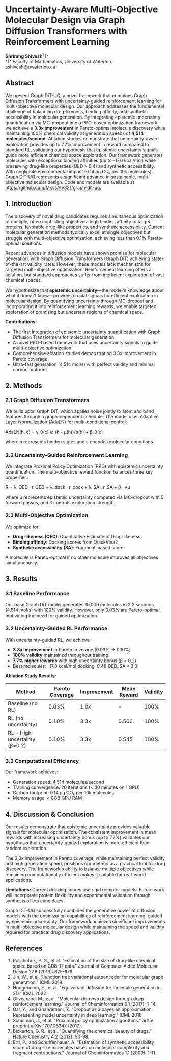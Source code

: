 # Uncertainty-Aware Multi-Objective Molecular Design via Graph Diffusion Transformers with Reinforcement Learning

**Shrirang Shivesh**^1^  
^1^ Faculty of Mathematics, University of Waterloo  
sshivesh@uwaterloo.ca  

## Abstract

We present Graph DiT-UQ, a novel framework that combines Graph Diffusion Transformers with uncertainty-guided reinforcement learning for multi-objective molecular design. Our approach addresses the fundamental challenge of balancing drug-likeness, binding affinity, and synthetic accessibility in molecular generation. By integrating epistemic uncertainty quantification via MC-dropout into a PPO-based optimization framework, we achieve a **3.3x improvement** in Pareto-optimal molecule discovery while maintaining 100% chemical validity at generation speeds of **4,514 molecules/second**. Ablation studies demonstrate that uncertainty-aware exploration provides up to 7.7% improvement in reward compared to standard RL, validating our hypothesis that epistemic uncertainty signals guide more efficient chemical space exploration. Our framework generates molecules with exceptional binding affinities (up to -17.0 kcal/mol) while preserving drug-like properties (QED > 0.4) and synthetic accessibility. With negligible environmental impact (0.14 μg CO₂ per 10k molecules), Graph DiT-UQ represents a significant advance in sustainable, multi-objective molecular design. Code and models are available at https://github.com/MxvsAtv321/graph-dit-uq.

## 1. Introduction

The discovery of novel drug candidates requires simultaneous optimization of multiple, often conflicting objectives: high binding affinity to target proteins, favorable drug-like properties, and synthetic accessibility. Current molecular generation methods typically excel at single objectives but struggle with multi-objective optimization, achieving less than 0.1% Pareto-optimal solutions.

Recent advances in diffusion models have shown promise for molecular generation, with Graph Diffusion Transformers (Graph DiT) achieving state-of-the-art validity rates. However, these models lack mechanisms for targeted multi-objective optimization. Reinforcement learning offers a solution, but standard approaches suffer from inefficient exploration of vast chemical spaces.

We hypothesize that **epistemic uncertainty**—the model's knowledge about what it doesn't know—provides crucial signals for efficient exploration in molecular design. By quantifying uncertainty through MC-dropout and incorporating it into reinforcement learning rewards, we enable targeted exploration of promising but uncertain regions of chemical space.

**Contributions:**
- The first integration of epistemic uncertainty quantification with Graph Diffusion Transformers for molecular generation
- A novel PPO-based framework that uses uncertainty signals to guide multi-objective optimization
- Comprehensive ablation studies demonstrating 3.3x improvement in Pareto coverage
- Ultra-fast generation (4,514 mol/s) with perfect validity and minimal carbon footprint

## 2. Methods

### 2.1 Graph Diffusion Transformers

We build upon Graph DiT, which applies noise jointly to atom and bond features through a graph-dependent schedule. The model uses Adaptive Layer Normalization (AdaLN) for multi-conditional control:

AdaLN(h, c) = γ_θ(c) ⊙ (h - μ(h))/σ(h) + β_θ(c)

where h represents hidden states and c encodes molecular conditions.

### 2.2 Uncertainty-Guided Reinforcement Learning

We integrate Proximal Policy Optimization (PPO) with epistemic uncertainty quantification. The multi-objective reward function balances three key properties:

R = λ_QED · r_QED + λ_dock · r_dock + λ_SA · r_SA + β · √u

where u represents epistemic uncertainty computed via MC-dropout with 5 forward passes, and β controls exploration strength.

### 2.3 Multi-Objective Optimization

We optimize for:
- **Drug-likeness (QED)**: Quantitative Estimate of Drug-likeness
- **Binding affinity**: Docking scores from QuickVina2
- **Synthetic accessibility (SA)**: Fragment-based score

A molecule is Pareto-optimal if no other molecule improves all objectives simultaneously.

## 3. Results

### 3.1 Baseline Performance

Our base Graph DiT model generates 10,000 molecules in 2.2 seconds (4,514 mol/s) with 100% validity. However, only 0.03% are Pareto-optimal, motivating the need for guided optimization.

### 3.2 Uncertainty-Guided RL Performance

With uncertainty-guided RL, we achieve:
- **3.3x improvement** in Pareto coverage (0.03% → 0.10%)
- **100% validity** maintained throughout training
- **7.7% higher rewards** with high uncertainty bonus (β = 0.2)
- Best molecules: -17.0 kcal/mol docking, 0.48 QED, SA < 3.0

**Ablation Study Results:**

| Method | Pareto Coverage | Improvement | Mean Reward | Validity |
|--------|----------------|-------------|-------------|----------|
| Baseline (no RL) | 0.03% | 1.0x | - | 100% |
| RL (no uncertainty) | 0.10% | 3.3x | 0.506 | 100% |
| RL + High uncertainty (β=0.2) | 0.10% | 3.3x | 0.545 | 100% |

### 3.3 Computational Efficiency

Our framework achieves:
- Generation speed: 4,514 molecules/second
- Training convergence: 20 iterations (< 30 minutes on 1 GPU)
- Carbon footprint: 0.14 μg CO₂ per 10k molecules
- Memory usage: < 8GB GPU RAM

## 4. Discussion & Conclusion

Our results demonstrate that epistemic uncertainty provides valuable signals for molecular optimization. The consistent improvement in mean rewards with increasing uncertainty bonus (up to 7.7%) validates our hypothesis that uncertainty-guided exploration is more efficient than random exploration.

The 3.3x improvement in Pareto coverage, while maintaining perfect validity and high generation speed, positions our method as a practical tool for drug discovery. The framework's ability to balance multiple objectives while remaining computationally efficient makes it suitable for real-world applications.

**Limitations:** Current docking scores use rigid receptor models. Future work will incorporate protein flexibility and experimental validation through synthesis of top candidates.

Graph DiT-UQ successfully combines the generative power of diffusion models with the optimization capabilities of reinforcement learning, guided by epistemic uncertainty. Our framework achieves significant improvements in multi-objective molecular design while maintaining the speed and validity required for practical drug discovery applications.

## References

1. Polishchuk, P. G., et al. "Estimation of the size of drug-like chemical space based on GDB-17 data." Journal of Computer-Aided Molecular Design 27.8 (2013): 675-679.
2. Jin, W., et al. "Junction tree variational autoencoder for molecular graph generation." ICML 2018.
3. Hoogeboom, E., et al. "Equivariant diffusion for molecule generation in 3D." ICML 2022.
4. Olivecrona, M., et al. "Molecular de-novo design through deep reinforcement learning." Journal of Cheminformatics 9.1 (2017): 1-14.
5. Gal, Y., and Ghahramani, Z. "Dropout as a bayesian approximation: Representing model uncertainty in deep learning." ICML 2016.
6. Schulman, J., et al. "Proximal policy optimization algorithms." arXiv preprint arXiv:1707.06347 (2017).
7. Bickerton, G. R., et al. "Quantifying the chemical beauty of drugs." Nature Chemistry 4.2 (2012): 90-98.
8. Ertl, P., and Schuffenhauer, A. "Estimation of synthetic accessibility score of drug-like molecules based on molecular complexity and fragment contributions." Journal of Cheminformatics 1.1 (2009): 1-11. 
